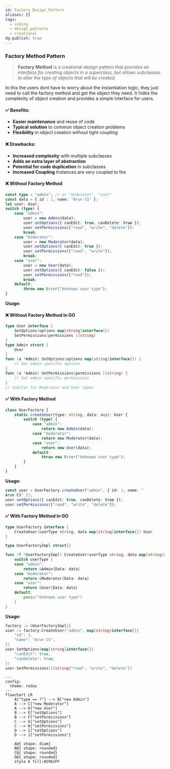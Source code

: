 ```yaml
---
id: Factory_Design_Pattern
aliases: []
tags:
  - coding
  - design_patterns
  - creational
dg-publish: true
---
```

### Factory Method Pattern

> **Factory Method** is a creational design pattern that *provides an interface for creating objects in a superclass, but allows subclasses to alter the type of objects that will be created*.

In this the users dont have to worry about the instantiation logic, they just need to call the factory method and get the object they need. It hides the complexity of object creation and provides a simple interface for users. 

#### ✅ **Benefits:**
- **Easier maintenance** and reuse of code
- **Typical solution** to common object creation problems
- **Flexibility** in object creation without tight coupling

#### ❌ **Drawbacks:**
- **Increased complexity** with multiple subclasses
- **Adds an extra layer of abstraction**
- **Potential for code duplication** in subclasses
- **Increased Coupling** Instances are very coupled to the 

#### ❌ **Without Factory Method**

```ts
const type = "admin"; // or "moderator", "user"
const data = { id : 1, name: "Arun CS" };
let user: User;
switch (type) {
    case "admin":
        user = new Admin(data);
        user.setOptions({ canEdit: true, canDelete: true });
        user.setPermissions(["read", "write", "delete"]);
        break;
    case "moderator":
        user = new Moderator(data);
        user.setOptions({ canEdit: true });
        user.setPermissions(["read", "write"]);
        break;
    case "user":
        user = new User(data);
        user.setOptions({ canEdit: false });
        user.setPermissions(["read"]);
        break;
    default:
        throw new Error("Unknown user type");
}

```

**Usage:**

#### ❌ **Without Factory Method In GO**

```go
type User interface {
    SetOptions(options map[string]interface{})
    SetPermissions(permissions []string)
}
type Admin struct {
    User
}
func (a *Admin) SetOptions(options map[string]interface{}) {
    // Set admin specific options
}
func (a *Admin) SetPermissions(permissions []string) {
    // Set admin specific permissions
}
// Similar for Moderator and User types 

```  

#### ✅ **With Factory Method**

```ts
class UserFactory {
    static createUser(type: string, data: any): User {
        switch (type) {
            case "admin":
                return new Admin(data);
            case "moderator":
                return new Moderator(data);
            case "user":
                return new User(data);
            default:
                throw new Error("Unknown user type");
        }
    }
}

```

**Usage:**

```ts
const user = UserFactory.createUser("admin", { id: 1, name: "
Arun CS" });
user.setOptions({ canEdit: true, canDelete: true });
user.setPermissions(["read", "write", "delete"]);

```

#### ✅ **With Factory Method In GO**

```go
type UserFactory interface {
    CreateUser(userType string, data map[string]interface{}) User
}

type UserFactoryImpl struct{}

func (f *UserFactoryImpl) CreateUser(userType string, data map[string]interface{}) User {
    switch userType {
    case "admin":
        return &Admin{Data: data}
    case "moderator":
        return &Moderator{Data: data}
    case "user":
        return &User{Data: data}
    default:
        panic("Unknown user type")
    }
}

```

**Usage:**

```go
factory := &UserFactoryImpl{}
user := factory.CreateUser("admin", map[string]interface{}{
    "id": 1, 
    "name": "Arun CS",
})
user.SetOptions(map[string]interface{}{
    "canEdit": true, 
    "canDelete": true,
})
user.SetPermissions([]string{"read", "write", "delete"})

```

```mermaid
---
config:
  theme: redux
---
flowchart LR
    A["type == ?"] --> B["new Admin"]
    A --> C["new Moderator"] 
    A --> D["new User"]
    B --> E["setOptions"] 
    B --> F["setPermissions"]
    C --> G["setOptions"] 
    C --> H["setPermissions"]
    D --> I["setOptions"] 
    D --> J["setPermissions"]
    
    A@{ shape: diam}
    B@{ shape: rounded}
    C@{ shape: rounded}
    D@{ shape: rounded}
    style A fill:#2962FF

```
